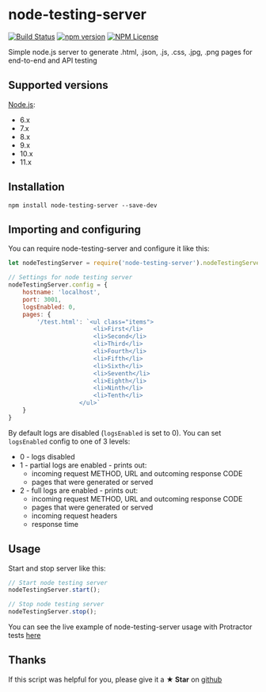 # node-testing-server

[![Build Status](https://travis-ci.org/Marketionist/node-testing-server.svg?branch=master)](https://travis-ci.org/Marketionist/node-testing-server)
[![npm version](https://img.shields.io/npm/v/node-testing-server.svg)](https://www.npmjs.com/package/node-testing-server)
[![NPM License](https://img.shields.io/npm/l/node-testing-server.svg)](https://github.com/Marketionist/node-testing-server/blob/master/LICENSE)

Simple node.js server to generate .html, .json, .js, .css, .jpg, .png pages for end-to-end and API testing

## Supported versions
[Node.js](http://nodejs.org/):
- 6.x
- 7.x
- 8.x
- 9.x
- 10.x
- 11.x

## Installation
`npm install node-testing-server --save-dev`

## Importing and configuring
You can require node-testing-server and configure it like this:

```javascript
let nodeTestingServer = require('node-testing-server').nodeTestingServer;

// Settings for node testing server
nodeTestingServer.config = {
    hostname: 'localhost',
    port: 3001,
    logsEnabled: 0,
    pages: {
        '/test.html': `<ul class="items">
                        <li>First</li>
                        <li>Second</li>
                        <li>Third</li>
                        <li>Fourth</li>
                        <li>Fifth</li>
                        <li>Sixth</li>
                        <li>Seventh</li>
                        <li>Eighth</li>
                        <li>Ninth</li>
                        <li>Tenth</li>
                    </ul>`
    }
}
```

By default logs are disabled (`logsEnabled` is set to 0). You can set
`logsEnabled` config to one of 3 levels:
- 0 - logs disabled
- 1 - partial logs are enabled - prints out:
  * incoming request METHOD, URL and outcoming response CODE
  * pages that were generated or served
- 2 - full logs are enabled - prints out:
  * incoming request METHOD, URL and outcoming response CODE
  * pages that were generated or served
  * incoming request headers
  * response time

## Usage
Start and stop server like this:

```javascript
// Start node testing server
nodeTestingServer.start();

// Stop node testing server
nodeTestingServer.stop();
```

You can see the live example of node-testing-server usage with Protractor tests
[here](https://github.com/Marketionist/protractor-numerator/blob/master/test/spec.ts)

## Thanks
If this script was helpful for you, please give it a **★ Star**
on [github](https://github.com/Marketionist/node-testing-server)
